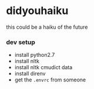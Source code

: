 didyouhaiku
===========

this could be a haiku of the future

### dev setup
* install python2.7
* install nltk
* install nltk cmudict data
* install direnv
* get the `.envrc` from someone
